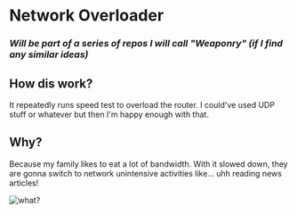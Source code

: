 # Network Overloader
### *Will be part of a series of repos I will call "Weaponry" (if I find any similar ideas)*

## How dis work?

It repeatedly runs speed test to overload the router.
I could've used UDP stuff or whatever but then I'm happy enough with that.

## Why?

Because my family likes to eat a lot of bandwidth. With it slowed down, they are gonna switch to network unintensive activities like... uhh reading news articles!

![what?](https://cdn.discordapp.com/attachments/800101004057378858/805079255377641492/unknown.png)
